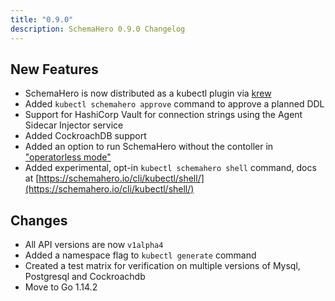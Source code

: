 ```yaml
---
title: "0.9.0"
description: SchemaHero 0.9.0 Changelog
---
```


## New Features

- SchemaHero is now distributed as a kubectl plugin via [krew](https://krew.dev)
- Added `kubectl schemahero approve` command to approve a planned DDL
- Support for HashiCorp Vault for connection strings using the Agent Sidecar Injector service
- Added CockroachDB support
- Added an option to run SchemaHero without the contoller in ["operatorless mode"](https://schemahero.io/docs/advanced/operatorless-mode/)
- Added experimental, opt-in `kubectl schemahero shell` command, docs at [https://schemahero.io/cli/kubectl/shell/](https://schemahero.io/cli/kubectl/shell/)

## Changes

- All API versions are now `v1alpha4`
- Added a namespace flag to `kubectl generate` command
- Created a test matrix for verification on multiple versions of Mysql, Postgresql and Cockroachdb
- Move to Go 1.14.2

